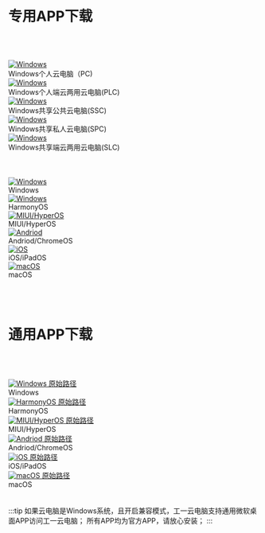 # 专用APP下载  

<br/>
<br/>
<br/>
<div class="image-container">
  <div>
    <a href="/download/CEC_PC.exe">
      <img src="/images/Windows.svg" alt="Windows">
    </a>
    <figcaption>Windows个人云电脑（PC)</figcaption>
  </div>
  
  <div>
    <a href="/download/CEC_PLC.exe">
      <img src="/images/Windows.svg" alt="Windows">
    </a>
    <figcaption>Windows个人端云两用云电脑(PLC)</figcaption>
  </div>

  <div>
    <a href="/download/CEC_SSC.exe">
      <img src="/images/Windows.svg" alt="Windows">
    </a>
    <figcaption>Windows共享公共云电脑(SSC)</figcaption>
  </div>

  <div>
    <a href="/download/CEC_SPC.exe">
      <img src="/images/Windows.svg" alt="Windows">
    </a>
    <figcaption>Windows共享私人云电脑(SPC)</figcaption>
  </div>

  <div>
    <a href="/download/CEC_PLC.exe">
      <img src="/images/Windows.svg" alt="Windows">
    </a>
    <figcaption>Windows共享端云两用云电脑(SLC)</figcaption>
  </div>


</div>

<br/>
<br/>
<br/>
<div class="image-container">
  <div>
    <a href="">
      <img src="/images/CEC_Windows.svg" alt="Windows">
    </a>
    <figcaption>Windows</figcaption>
  </div>
  <div>
    <a href="">
      <img src="/images/CEC_HarmonyOS.svg" alt="Windows">
    </a>
    <figcaption>HarmonyOS</figcaption>
  </div>
  
  <div>
    <a href="">
      <img src="/images/CEC_HyperOS.svg" alt="MIUI/HyperOS">
    </a>
    <figcaption>MIUI/HyperOS</figcaption>
  </div>

  <div>
    <a href="">
      <img src="/images/CEC_Andriod.svg" alt="Andriod">
    </a>
    <figcaption>Andriod/ChromeOS</figcaption>
  </div>

  <div>
    <a href="">
      <img src="/images/CEC_iOS.svg" alt="iOS">
    </a>
    <figcaption>iOS/iPadOS</figcaption>
  </div>

  <div>
    <a href="">
      <img src="/images/CEC_macOS.svg" alt="macOS">
    </a>
    <figcaption>macOS</figcaption>
  </div>


</div>
<br/>
<br/>
<br/>



# 通用APP下载  

<br/>
<br/>
<br/>
<div class="image-container">
  <div>
    <a href="/download/Microsoft.AppxBundle">
      <img src="/images/Windows.svg" alt="Windows">
    </a>
    <a href="https://apps.microsoft.com/store/detail/microsoft-%E8%BF%9C%E7%A8%8B%E6%A1%8C%E9%9D%A2/9WZDNCRFJ3PS">
      原始路径
    </a>
    <figcaption>Windows</figcaption>
  </div>

  <div>
    <a href="/download/HarmonyOS.apk">
      <img src="/images/HarmonyOS.svg" alt="HarmonyOS">
    </a>
    <a href="https://play.google.com/store/apps/details?id=com.microsoft.rdc.androidx&pcampaignid=web_share">
      原始路径
    </a>
    <figcaption>HarmonyOS</figcaption>
  </div>

  <div>
    <a href="/download/HyperOS.apk">
      <img src="/images/HyperOS.svg" alt="MIUI/HyperOS">
    </a>
    <a href="https://play.google.com/store/apps/details?id=com.microsoft.rdc.androidx&pcampaignid=web_share">
      原始路径
    </a>
    <figcaption>MIUI/HyperOS</figcaption>
  </div>

  <div>
    <a href="/download/Andriod.apk">
      <img src="/images/Andriod.svg" alt="Andriod">
    </a>
    <a href="https://play.google.com/store/apps/details?id=com.microsoft.rdc.androidx&pcampaignid=web_share">
      原始路径
    </a>
    <figcaption>Andriod/ChromeOS</figcaption>
  </div>

  <div>
    <a href="https://apps.apple.com/cn/app/microsoft-yuan-cheng-zhuo/id714464092">
      <img src="/images/iOS.svg" alt="iOS">
    </a>
    <a href="https://apps.apple.com/cn/app/microsoft-yuan-cheng-zhuo/id714464092">
      原始路径
    </a>
    <figcaption>iOS/iPadOS</figcaption>
  </div>

  <div>
    <a href="https://apps.apple.com/us/app/microsoft-remote-desktop/id1295203466">
      <img src="/images/macOS.svg" alt="macOS">
    </a>
    <a href="https://apps.apple.com/us/app/microsoft-remote-desktop/id1295203466">
      原始路径
    </a>
    <figcaption>macOS</figcaption>
  </div>




</div>

<br/>
<br/>
:::tip
如果云电脑是Windows系统，且开启兼容模式，工一云电脑支持通用微软桌面APP访问工一云电脑；  
所有APP均为官方APP，请放心安装；
:::


<!--

<br/>
<br/>

:::tip
如果上诉链接无法下载，请点击以下历史版本下载。Andriod、MIUI、HarmonyOS、MIUI TV都参考Android历史版本。Windows、HarmonyOS、MIUI/HyperOS、Andriod/ChromeOS、iOS/macOS、Linux
:::

### Windows历史版本

* [Windows 11](https://tx.cec.cc/RDWeb/Pages/downloads/Microsoft_Remote_Desktop_for_Windows.AppxBundle)
* [Windows 10](https://tx.cec.cc/RDWeb/Pages/downloads/Microsoft_Remote_Desktop_for_Windows.zip)

:::tip
如果初次运行无法正常启动APP，则需要翻墙运行一次即可
:::

### Android历史版本
* [Andriod/ChromeOS](https://play.google.com/store/apps/details?id=com.microsoft.rdc.androidx&pli=1) 注：此链接为Google市场，国内用户请点击以下链接下载 
* [Andriod 9.0+](https://tx.cec.cc/RDWeb/Pages/downloads/Microsoft_Remote_Desktop_for_Andriod9.0.apk)
* [Andriod 8.0+](https://tx.cec.cc/RDWeb/Pages/downloads/Microsoft_Remote_Desktop_for_Andriod8.0.apk)
* [Andriod 7.0+](https://tx.cec.cc/RDWeb/Pages/downloads/Microsoft_Remote_Desktop_for_Andriod7.0.apk)
* [Andriod 6.0+](https://tx.cec.cc/RDWeb/Pages/downloads/Microsoft_Remote_Desktop_for_Andriod6.0.apk)
* [Andriod 6.0+旧版兼容版](https://tx.cec.cc/RDWeb/Pages/downloads/Microsoft_Remote_Desktop_for_Andriod_Old.apk)
* [Andriod 4.0+](https://tx.cec.cc/RDWeb/Pages/downloads/Microsoft_Remote_Desktop_for_Andriod4.0.apk)
-->




